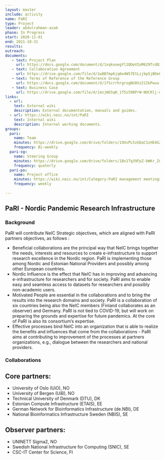 ```yaml
---
layout: master
include: activity
name: PaRI 
type: Project
leader: abdulrahman-azab
phase: In Progress
start: 2020-11-01
end: 2021-10-31
results: 
outreach: 
documents:
   - text: Project Plan
     url: https://docs.google.com/document/d/1vqkxoegYl1QOeVIoM629Tcd82419OIBnkhgYg1SyeYc/edit?usp=sharing
   - text: Collaboration Agreement 
     url: https://drive.google.com/file/d/1w8B7mp6jq6e4WS7EtLzjbp5jBOeLQmlO/view?usp=sharing
   - text: Terms of Reference of the Reference Group
     url: https://docs.google.com/document/d/1fScrrhrgrogNU8Vz21IkPwuu-RzF-1Izy76VRqOBWyA/edit?usp=sharing
   - text: Business Case
     url: https://drive.google.com/file/d/14zjWG5qH_1f5z59BPrW-NOCRlj-nNVhG/view?usp=sharing
links:
  - url: 
    text: External wiki
    description: External documentation, manuals and guides.
  - url: https://wiki.neic.no/int/PaRI
    text: Internal wiki
    description: Internal working documents.
groups:
  pari:
    name: Team
    minutes: https://drive.google.com/drive/folders/1OUvPLhzUQaCSzHE4GZJ4F0pLxk2ioC6w?usp=sharing
    frequency: Bi-weekly
  pari-sg:
    name: Steering Group
    minutes: https://drive.google.com/drive/folders/1Bx1Tq39FpZ-bWKr_Zu3bHemKGTjOgW-q?usp=sharing
    frequency: quaterly
  pari-po:
    name: Project office
    minutes: https://wiki.neic.no/int/Category:PaRI management meetings 2020 
    frequency: weekly
     
---
```

## PaRI - Nordic Pandemic Research Infrastructure

### Background

PaRI will contribute NeIC Strategic objectives, which are aligned with PaRI partners objectives, as follows :

* Beneficial collaborations are the principal way that NeIC brings together the needs, interests and resources to create e-infrastructure to support research excellence in the Nordic region. PaRI is implementing those among Nordic and Estonian National Providers and possibly among other European countries. 
* Nordic Influence is the effect that NeIC has in improving and advancing e-infrastructure for researchers and for society. PaRI aims to enable easy and seamless access to datasets for researchers and possibly non-academic users.
* Motivated People are essential in the collaborations and to bring the results into the research domains and society. PaRI is a collaboration of six countries being also the NeIC members (Finland collaborates as an observer) and Germany. PaRI is not tied to COVID-19, but will work on preparing the grounds and expertise for future pandemics. At the core of PaRI is also its consortium’s expertise.  
* Effective processes bind NeIC into an organization that is able to realize the benefits and influences that come from the collaborations - PaRI aims at contributing to  improvement of the processes at partners organizations, e.g., dialogue between the researchers and national providers. 


### Collaborations
## Core partners: 
* University of Oslo (UiO), NO 
* University of Bergen (UiB), NO 
* Technical University of Denmark (DTU), DK
* Estonian Compute Infrastructure (ETAIS), EE
* German Network for Bioinformatics Infrastructure (de.NBI), DE
* National Bioinformatics Infrastructure Sweden (NBIS), SE 

## Observer partners: 
* UNINETT Sigma2, NO 
* Swedish National Infrastructure for Computing (SNIC), SE
* CSC-IT Center for Science, FI
